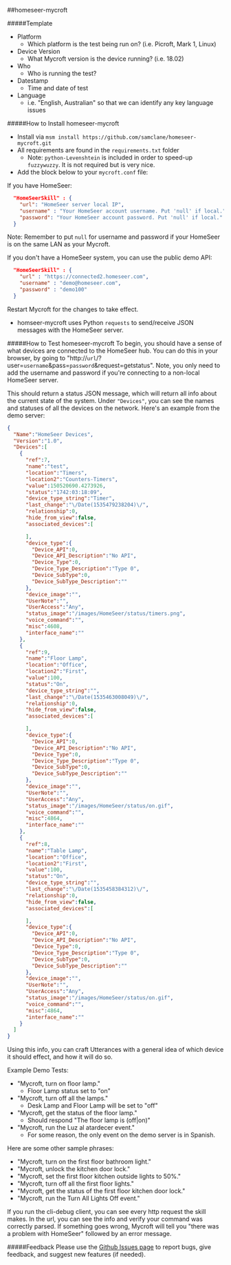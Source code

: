 ##homeseer-mycroft

#####Template
* Platform
    * Which platform is the test being run on? (i.e. Picroft, Mark 1, Linux)
* Device Version
    * What Mycroft version is the device running? (i.e. 18.02)
* Who
    * Who is running the test?
* Datestamp
    * Time and date of test
* Language 
    * i.e. "English, Australian" so that we can identify any key language issues
    
    
#####How to Install  homeseer-mycroft
* Install via `msm install https://github.com/samclane/homeseer-mycroft.git`
* All requirements are found in the `requirements.txt` folder
    * Note: `python-Levenshtein` is included in order to speed-up `fuzzywuzzy`. It is not required but is very nice.
* Add the block below to your `mycroft.conf` file:

If you have HomeSeer:
```json
  "HomeSeerSkill" : {
    "url": "HomeSeer server local IP",
    "username" : "Your HomeSeer account username. Put 'null' if local.",
    "password": "Your HomeSeer account password. Put 'null' if local."
  }
```
Note: Remember to put `null` for username and password if your HomeSeer is on the same LAN as your Mycroft.  


If you don't have a HomeSeer system, you can use the public demo API:
```json
  "HomeSeerSkill" : {
    "url" : "https://connected2.homeseer.com",
    "username" : "demo@homeseer.com",
    "password" : "demo100"
  }
```

Restart Mycroft for the changes to take effect.

* homseer-mycroft uses Python `requests` to send/receive JSON messages with the HomeSeer server.

#####How to Test  homeseer-mycroft
To begin, you should have a sense of what devices are connected to the HomeSeer hub. You can do this in your browser, 
by going to "http://`url`/?user=`username`&pass=`password`&request=getstatus". Note, you only need to add the username
and password if you're connecting to a non-local HomeSeer server. 

This should return a status JSON message, which will return all info about the current state of the system. Under 
`"Devices"`, you can see the names and statuses of all the devices on the network. Here's an example from the demo 
server:

```json
{  
  "Name":"HomeSeer Devices",
  "Version":"1.0",
  "Devices":[  
    {  
      "ref":7,
      "name":"test",
      "location":"Timers",
      "location2":"Counters-Timers",
      "value":150520690.4273926,
      "status":"1742:03:18:09",
      "device_type_string":"Timer",
      "last_change":"\/Date(1535479238204)\/",
      "relationship":0,
      "hide_from_view":false,
      "associated_devices":[  

      ],
      "device_type":{  
        "Device_API":0,
        "Device_API_Description":"No API",
        "Device_Type":0,
        "Device_Type_Description":"Type 0",
        "Device_SubType":0,
        "Device_SubType_Description":""
      },
      "device_image":"",
      "UserNote":"",
      "UserAccess":"Any",
      "status_image":"/images/HomeSeer/status/timers.png",
      "voice_command":"",
      "misc":4608,
      "interface_name":""
    },
    {  
      "ref":9,
      "name":"Floor Lamp",
      "location":"Office",
      "location2":"First",
      "value":100,
      "status":"On",
      "device_type_string":"",
      "last_change":"\/Date(1535463008049)\/",
      "relationship":0,
      "hide_from_view":false,
      "associated_devices":[  

      ],
      "device_type":{  
        "Device_API":0,
        "Device_API_Description":"No API",
        "Device_Type":0,
        "Device_Type_Description":"Type 0",
        "Device_SubType":0,
        "Device_SubType_Description":""
      },
      "device_image":"",
      "UserNote":"",
      "UserAccess":"Any",
      "status_image":"/images/HomeSeer/status/on.gif",
      "voice_command":"",
      "misc":4864,
      "interface_name":""
    },
    {  
      "ref":8,
      "name":"Table Lamp",
      "location":"Office",
      "location2":"First",
      "value":100,
      "status":"On",
      "device_type_string":"",
      "last_change":"\/Date(1535458384312)\/",
      "relationship":0,
      "hide_from_view":false,
      "associated_devices":[  

      ],
      "device_type":{  
        "Device_API":0,
        "Device_API_Description":"No API",
        "Device_Type":0,
        "Device_Type_Description":"Type 0",
        "Device_SubType":0,
        "Device_SubType_Description":""
      },
      "device_image":"",
      "UserNote":"",
      "UserAccess":"Any",
      "status_image":"/images/HomeSeer/status/on.gif",
      "voice_command":"",
      "misc":4864,
      "interface_name":""
    }
  ]
}
```

Using this info, you can craft Utterances with a general idea of which device it should effect, and how it will do so.

Example Demo Tests:
* "Mycroft, turn on floor lamp."
    * Floor Lamp status set to "on"
* "Mycroft, turn off all the lamps."
    * Desk Lamp and Floor Lamp will be set to "off"
* "Mycroft, get the status of the floor lamp."
    * Should respond "The floor lamp is (off|on)"
* "Mycroft, run the Luz al atardecer event."
    * For some reason, the only event on the demo server is in Spanish. 
    
Here are some other sample phrases:
* "Mycroft, turn on the first floor bathroom light."
* "Mycroft, unlock the kitchen door lock."
* "Mycroft, set the first floor kitchen outside lights to 50%."
* "Mycroft, turn off all the first floor lights."
* "Mycroft, get the status of the first floor kitchen door lock."
* "Mycroft, run the Turn All Lights Off event."

If you run the cli-debug client, you can see every http request the skill makes. In the url, you can see the info and 
verify your command was correctly parsed. If something goes wrong, Mycroft will tell you "there was a problem with 
HomeSeer" followed by an error message. 


#####Feedback
Please use the [Github Issues page](https://github.com/samclane/homeseer-mycroft/issues) to report bugs, give feedback,
and suggest new features (if needed). 